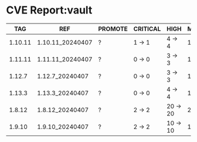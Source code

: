 # CVE Report:vault
|   TAG   |       REF        | PROMOTE | CRITICAL |   HIGH   |  MEDIUM  |  LOW   | UNKNOWN |
|---------|------------------|---------|----------|----------|----------|--------|---------|
| 1.10.11 | 1.10.11_20240407 | ?       | 1 -> 1   | 4 -> 4   | 12 -> 12 | 2 -> 2 | 0 -> 0  |
| 1.11.11 | 1.11.11_20240407 | ?       | 0 -> 0   | 3 -> 3   | 12 -> 12 | 1 -> 1 | 0 -> 0  |
| 1.12.7  | 1.12.7_20240407  | ?       | 0 -> 0   | 3 -> 3   | 12 -> 12 | 1 -> 1 | 0 -> 0  |
| 1.13.3  | 1.13.3_20240407  | ?       | 0 -> 0   | 4 -> 4   | 15 -> 15 | 1 -> 1 | 0 -> 0  |
| 1.8.12  | 1.8.12_20240407  | ?       | 2 -> 2   | 20 -> 20 | 20 -> 20 | 3 -> 3 | 0 -> 0  |
| 1.9.10  | 1.9.10_20240407  | ?       | 2 -> 2   | 10 -> 10 | 15 -> 15 | 2 -> 2 | 0 -> 0  |
